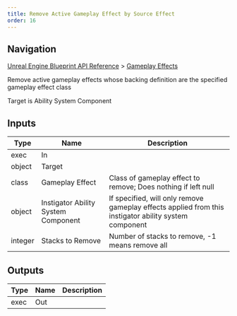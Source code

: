 ```yaml
---
title: Remove Active Gameplay Effect by Source Effect
order: 16
---
```

## Navigation

[Unreal Engine Blueprint API Reference](https://dev.epicgames.com/documentation/en-us/unreal-engine/BlueprintAPI) > [Gameplay Effects](https://dev.epicgames.com/documentation/en-us/unreal-engine/BlueprintAPI/GameplayEffects)

Remove active gameplay effects whose backing definition are the specified gameplay effect class

Target is Ability System Component

## Inputs

| Type | Name | Description |
| --- | --- | --- |
| exec | In |  |
| object | Target |  |
| class | Gameplay Effect | Class of gameplay effect to remove; Does nothing if left null |
| object | Instigator Ability System Component | If specified, will only remove gameplay effects applied from this instigator ability system component |
| integer | Stacks to Remove | Number of stacks to remove, -1 means remove all |

## Outputs

| Type | Name | Description |
| --- | --- | --- |
| exec | Out |  |

